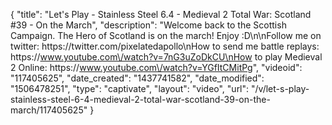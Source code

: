 {
    "title": "Let's Play - Stainless Steel 6.4 - Medieval 2 Total War: Scotland #39 - On the March",
    "description": "Welcome back to the Scottish Campaign.  The Hero of Scotland is on the march! Enjoy :D\n\nFollow me on twitter: https:\/\/twitter.com\/pixelatedapollo\nHow to send me battle replays: https:\/\/www.youtube.com\/watch?v=7nG3uZoDkCU\nHow to play Medieval 2 Online: https:\/\/www.youtube.com\/watch?v=YGfItCMitPg",
    "videoid": "117405625",
    "date_created": "1437741582",
    "date_modified": "1506478251",
    "type": "captivate",
    "layout": "video",
    "url": "\/v\/let-s-play-stainless-steel-6-4-medieval-2-total-war-scotland-39-on-the-march\/117405625"
}